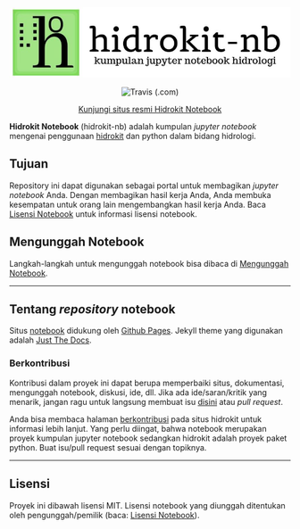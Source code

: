 <div align="center">
    <a href="https://hidrokit.github.io/notebook">
    <img src="_assets/hidrokit-nb-800x200.jpg">
    </a>
</div>

<div align="center" markdown="1">

![Travis (.com)](https://img.shields.io/travis/com/hidrokit/notebook.svg)

[Kunjungi situs resmi Hidrokit Notebook](https://hidrokit.github.io/notebook)
</div>

**Hidrokit Notebook** (hidrokit-nb) adalah kumpulan _jupyter notebook_ mengenai penggunaan [hidrokit] dan python dalam bidang hidrologi. 

## Tujuan

Repository ini dapat digunakan sebagai portal untuk membagikan _jupyter notebook_ Anda. Dengan membagikan hasil kerja Anda, Anda membuka kesempatan untuk orang lain mengembangkan hasil kerja Anda. Baca [Lisensi Notebook](https://hidrokit.github.io/notebook/panduan/lisensi-notebook) untuk informasi lisensi notebook.

## Mengunggah Notebook

Langkah-langkah untuk mengunggah notebook bisa dibaca di [Mengunggah Notebook](https://hidrokit.github.io/notebook/panduan/mengunggah-notebook).

----

## Tentang _repository_ notebook

Situs [notebook] didukung oleh [Github Pages](https://pages.github.com/). Jekyll theme yang digunakan adalah [Just The Docs](https://pmarsceill.github.io/just-the-docs/).

### Berkontribusi

Kontribusi dalam proyek ini dapat berupa memperbaiki situs, dokumentasi, mengunggah notebook, diskusi, ide, dll. Jika ada ide/saran/kritik yang menarik, jangan ragu untuk langsung membuat isu [disini](https://github.com/hidrokit/notebook/issues/new/choose) atau _pull request_.

Anda bisa membaca halaman [berkontribusi](https://hidrokit.github.io/hidrokit/berkontribusi) pada situs hidrokit untuk informasi lebih lanjut. Yang perlu diingat, bahwa notebook merupakan proyek kumpulan jupyter notebook sedangkan hidrokit adalah proyek paket python. Buat isu/pull request sesuai dengan topiknya.

---
## Lisensi

Proyek ini dibawah lisensi MIT. Lisensi notebook yang diunggah ditentukan oleh pengunggah/pemilik (baca: [Lisensi Notebook](https://hidrokit.github.io/notebook/panduan/lisensi-notebook)).

<!-- LINK -->
[hidrokit]: https://hidrokit.github.io/hidrokit
[notebook]: https://hidrokit.github.io/notebook
